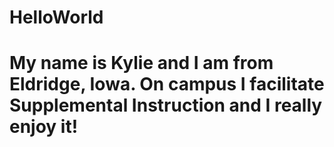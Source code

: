 # HelloWorld
# My name is Kylie and I am from Eldridge, Iowa. On campus I facilitate Supplemental Instruction and I really enjoy it!
